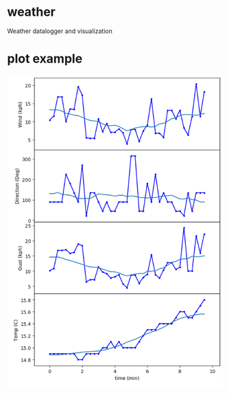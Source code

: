 # weather
Weather datalogger and visualization

# plot example
![plot_exampl1](https://github.com/GeoCIA/weather/blob/develop/plot_screenshot1.png)
